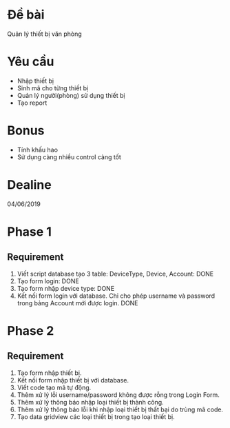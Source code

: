 # Đề bài

Quản lý thiết bị văn phòng

# Yêu cầu

* Nhập thiết bị
* Sinh mã cho từng thiết bị
* Quản lý người(phòng) sử dụng thiết bị
* Tạo report

# Bonus
* Tính khấu hao
* Sử dụng càng nhiều control càng tốt

# Dealine
04/06/2019

# Phase 1
## Requirement
1. Viết script database tạo 3 table: DeviceType, Device, Account: DONE
2. Tạo form login: DONE
3. Tạo form nhập device type: DONE
4. Kết nối form login với database. Chỉ cho phép username và password trong bảng Account mới được login. DONE

# Phase 2
## Requirement
1. Tạo form nhập thiết bị.
2. Kết nối form nhập thiết bị với database.
2. Viết code tạo mã tự động.
3. Thêm xử lý lỗi username/password không được rỗng trong Login Form.
4. Thêm xử lý thông báo nhập loại thiết bị thành công.
5. Thêm xử lý thông báo lỗi khi nhập loại thiết bị thất bại do trùng mã code.
6. Tạo data gridview các loại thiết bị trong tạo loại thiết bị.